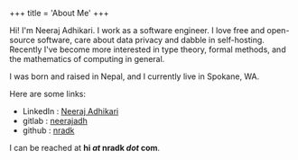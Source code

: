 +++
title = 'About Me'
+++

Hi! I'm Neeraj Adhikari. I work as a software engineer. I love free and open-source software, care about data privacy and
dabble in self-hosting. Recently I've become more interested in type theory, formal methods, and the mathematics of
computing in general.

I was born and raised in Nepal, and I currently live in Spokane, WA.

Here are some links:
- LinkedIn : [Neeraj Adhikari](https://www.linkedin.com/in/neeraj-adhikari/)
- gitlab : [neerajadh](https://www.gitlab.com/neerajadh)
- github : [nradk](https://www.github.com/nradk)

I can be reached at **hi _at_ nradk _dot_ com**.
